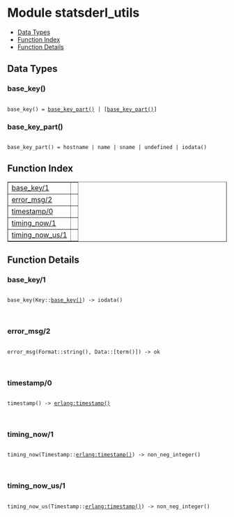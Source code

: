 

# Module statsderl_utils #
* [Data Types](#types)
* [Function Index](#index)
* [Function Details](#functions)

<a name="types"></a>

## Data Types ##




### <a name="type-base_key">base_key()</a> ###


<pre><code>
base_key() = <a href="#type-base_key_part">base_key_part()</a> | [<a href="#type-base_key_part">base_key_part()</a>]
</code></pre>




### <a name="type-base_key_part">base_key_part()</a> ###


<pre><code>
base_key_part() = hostname | name | sname | undefined | iodata()
</code></pre>

<a name="index"></a>

## Function Index ##


<table width="100%" border="1" cellspacing="0" cellpadding="2" summary="function index"><tr><td valign="top"><a href="#base_key-1">base_key/1</a></td><td></td></tr><tr><td valign="top"><a href="#error_msg-2">error_msg/2</a></td><td></td></tr><tr><td valign="top"><a href="#timestamp-0">timestamp/0</a></td><td></td></tr><tr><td valign="top"><a href="#timing_now-1">timing_now/1</a></td><td></td></tr><tr><td valign="top"><a href="#timing_now_us-1">timing_now_us/1</a></td><td></td></tr></table>


<a name="functions"></a>

## Function Details ##

<a name="base_key-1"></a>

### base_key/1 ###

<pre><code>
base_key(Key::<a href="#type-base_key">base_key()</a>) -&gt; iodata()
</code></pre>
<br />

<a name="error_msg-2"></a>

### error_msg/2 ###

<pre><code>
error_msg(Format::string(), Data::[term()]) -&gt; ok
</code></pre>
<br />

<a name="timestamp-0"></a>

### timestamp/0 ###

<pre><code>
timestamp() -&gt; <a href="erlang.md#type-timestamp">erlang:timestamp()</a>
</code></pre>
<br />

<a name="timing_now-1"></a>

### timing_now/1 ###

<pre><code>
timing_now(Timestamp::<a href="erlang.md#type-timestamp">erlang:timestamp()</a>) -&gt; non_neg_integer()
</code></pre>
<br />

<a name="timing_now_us-1"></a>

### timing_now_us/1 ###

<pre><code>
timing_now_us(Timestamp::<a href="erlang.md#type-timestamp">erlang:timestamp()</a>) -&gt; non_neg_integer()
</code></pre>
<br />

